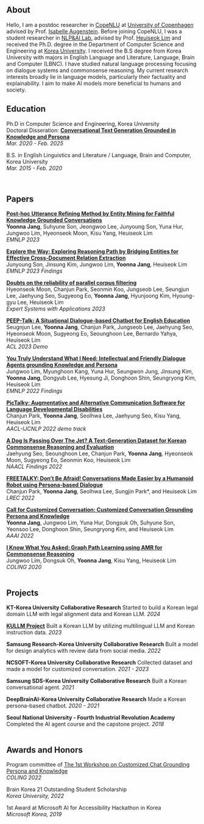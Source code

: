## **About**
Hello, I am a postdoc researcher in [CopeNLU](https://www.copenlu.com/) at [University of Copenhagen](https://www.ku.dk/en) advised by Prof. [Isabelle Augenstein](https://isabelleaugenstein.github.io/index.html). Before joining CopeNLU, I was a student researcher in [NLP&AI Lab.](http://nlp.korea.ac.kr/) advised by Prof. [Heuiseok Lim](https://scholar.google.com/citations?user=HMTkz7oAAAAJ&hl=en) and received the Ph.D. degree in the Department of Computer Science and Engineering at [Korea University](https://www.korea.edu/mbshome/mbs/en/index.do). I received the B.S degree from Korea University with majors in English Language and Literature, Language, Brain and Computer (LBNC). I have studied natural language processing focusing on dialogue systems and commonsense reasoning. My current research interests broadly lie in language models, particularly their factuality and explainability. I aim to make AI models more beneficial to humans and society.
 

## **Education**
Ph.D in Computer Science and Engineering, Korea University  
Doctoral Disseration: [**Conversational Text Generation Grounded in Knowledge and Persona**](https://dcollection.korea.ac.kr/public_resource/pdf/000000290290_20250327175155.pdf)  
_Mar. 2020 - Feb. 2025_

B.S. in English Linguistics and Literature / Language, Brain and Computer, Korea University  
_Mar. 2015 - Feb. 2020_

 

## **Papers**

[**Post-hoc Utterance Refining Method by Entity Mining for Faithful Knowledge Grounded Conversations**](https://aclanthology.org/2023.emnlp-main.295.pdf)   
**Yoonna Jang**, Suhyune Son, Jeongwoo Lee, Junyoung Son, Yuna Hur, Jungwoo Lim, Hyeonseok Moon, Kisu Yang, Heuiseok Lim   
_EMNLP 2023_

[**Explore the Way: Exploring Reasoning Path by Bridging Entities for Effective Cross-Document Relation Extraction**](https://aclanthology.org/2023.findings-emnlp.450.pdf)   
Junyoung Son, Jinsung Kim, Jungwoo Lim, **Yoonna Jang**, Heuiseok Lim   
_EMNLP 2023 Findings_

[**Doubts on the reliability of parallel corpus filtering**](https://www.sciencedirect.com/science/article/pii/S0957417423014641)   
Hyeonseok Moon, Chanjun Park, Seonmin Koo, Jungseob Lee, Seungjun Lee, Jaehyung Seo, Sugyeong Eo, **Yoonna Jang**, Hyunjoong Kim, Hyoung-gyu Lee, Heuiseok Lim  
_Expert Systems with Applications 2023_

[**PEEP-Talk: A Situational Dialogue-based Chatbot for English Education**](https://aclanthology.org/2023.acl-demo.18.pdf)   
Seugnjun Lee, **Yoonna Jang**, Chanjun Park, Jungseob Lee, Jaehyung Seo, Hyeonseok Moon, Sugyeong Eo, Seounghoon Lee, Bernardo Yahya, Heuiseok Lim  
_ACL 2023 Demo_

[**You Truly Understand What I Need: Intellectual and Friendly Dialogue Agents grounding Knowledge and Persona**](https://aclanthology.org/2022.findings-emnlp.75.pdf)   
Jungwoo Lim, Myunghoon Kang, Yuna Hur, Seungwon Jung, Jinsung Kim, **Yoonna Jang**, Dongyub Lee, Hyesung Ji, Donghoon Shin, Seungryong Kim, Heuiseok Lim  
_EMNLP 2022 Findings_

[**PicTalky: Augmentative and Alternative Communication Software for Language Developmental Disabilities**](https://aclanthology.org/2022.aacl-demo.3.pdf)  
Chanjun Park, **Yoonna Jang**, Seolhwa Lee, Jaehyung Seo, Kisu Yang, Heuiseok Lim  
_AACL-IJCNLP 2022 demo track_

[**A Dog Is Passing Over The Jet? A Text-Generation Dataset for Korean Commonsense Reasoning and Evaluation**](https://aclanthology.org/2022.findings-naacl.172.pdf)  
Jaehyung Seo, Seounghoon Lee, Chanjun Park, **Yoonna Jang**, Hyeonseok Moon, Sugyeong Eo, Seonmin Koo, Heuiseok Lim  
_NAACL Findings 2022_

[**FREETALKY: Don’t Be Afraid! Conversations Made Easier by a Humanoid Robot using Persona-based Dialogue**](https://aclanthology.org/2022.lrec-1.132.pdf)  
Chanjun Park, **Yoonna Jang**, Seolhwa Lee, Sungjin Park*, and Heuiseok Lim  
_LREC 2022_

[**Call for Customized Conversation: Customized Conversation Grounding Persona and Knowledge**](https://arxiv.org/pdf/2112.08619.pdf)  
**Yoonna Jang**, Jungwoo Lim, Yuna Hur, Dongsuk Oh, Suhyune Son, Yeonsoo Lee, Donghoon Shin, Seungryong Kim, and Heuiseok Lim  
_AAAI 2022_

[**I Know What You Asked: Graph Path Learning using AMR for Commonsense Reasoning**](https://aclanthology.org/2020.coling-main.222.pdf)  
Jungwoo Lim, Dongsuk Oh, **Yoonna Jang**, Kisu Yang, Heuiseok Lim  
_COLING 2020_  
 
  

## **Projects**
**KT-Korea University Collaborative Research**
Started to build a Korean legal domain LLM with legal alignment data and Korean LLM.
_2024_

[**KULLM Project**](https://github.com/nlpai-lab/KULLM)
Built a Korean LLM by utilizing multilingual LLM and Korean instruction data.
_2023_

**Samsung Research-Korea University Collaborative Research**
Built a model for design analytics with review data from social media.
_2022_

**NCSOFT-Korea University Collaborative Research**
Collected dataset and made a model for customized conversation.
_2021 - 2023_

**Samsung SDS-Korea University Collaborative Research**
Built a Korean conversational agent.
_2021_

**DeepBrainAI-Korea University Collaborative Research**
Made a Korean persona-based chatbot.
_2020 - 2021_

**Seoul National University - Fourth Industrial Revolution Academy**
Completed the AI agent course and the capstone project.
_2018_  
 
  
  
## **Awards and Honors**

Program committee of [The 1st Workshop on Customized Chat Grounding Persona and Knowledge](https://sites.google.com/view/persona-knowledge-workshop/)  
_COLING 2022_

Brain Korea 21 Outstanding Student Scholarship  
_Korea University, 2022_

1st Award at Microsoft AI for Accessibility Hackathon in Korea  
_Microsoft Korea, 2019_
